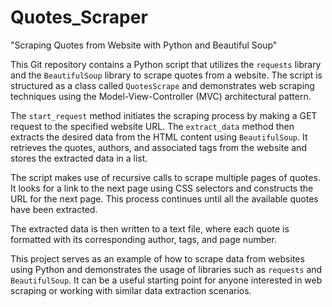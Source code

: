 # Quotes_Scraper
"Scraping Quotes from Website with Python and Beautiful Soup"

This Git repository contains a Python script that utilizes the `requests` library and the `BeautifulSoup` library to scrape quotes from a website. The script is structured as a class called `QuotesScrape` and demonstrates web scraping techniques using the Model-View-Controller (MVC) architectural pattern.

The `start_request` method initiates the scraping process by making a GET request to the specified website URL. The `extract_data` method then extracts the desired data from the HTML content using `BeautifulSoup`. It retrieves the quotes, authors, and associated tags from the website and stores the extracted data in a list.

The script makes use of recursive calls to scrape multiple pages of quotes. It looks for a link to the next page using CSS selectors and constructs the URL for the next page. This process continues until all the available quotes have been extracted.

The extracted data is then written to a text file, where each quote is formatted with its corresponding author, tags, and page number.

This project serves as an example of how to scrape data from websites using Python and demonstrates the usage of libraries such as `requests` and `BeautifulSoup`. It can be a useful starting point for anyone interested in web scraping or working with similar data extraction scenarios.
